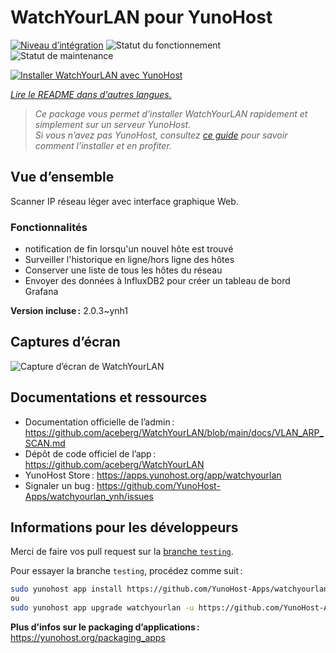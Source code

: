<!--
Nota bene : ce README est automatiquement généré par <https://github.com/YunoHost/apps/tree/master/tools/readme_generator>
Il NE doit PAS être modifié à la main.
-->

# WatchYourLAN pour YunoHost

[![Niveau d’intégration](https://apps.yunohost.org/badge/integration/watchyourlan)](https://ci-apps.yunohost.org/ci/apps/watchyourlan/)
![Statut du fonctionnement](https://apps.yunohost.org/badge/state/watchyourlan)
![Statut de maintenance](https://apps.yunohost.org/badge/maintained/watchyourlan)

[![Installer WatchYourLAN avec YunoHost](https://install-app.yunohost.org/install-with-yunohost.svg)](https://install-app.yunohost.org/?app=watchyourlan)

*[Lire le README dans d'autres langues.](./ALL_README.md)*

> *Ce package vous permet d’installer WatchYourLAN rapidement et simplement sur un serveur YunoHost.*  
> *Si vous n’avez pas YunoHost, consultez [ce guide](https://yunohost.org/install) pour savoir comment l’installer et en profiter.*

## Vue d’ensemble

Scanner IP réseau léger avec interface graphique Web.

### Fonctionnalités

- notification de fin lorsqu'un nouvel hôte est trouvé
- Surveiller l'historique en ligne/hors ligne des hôtes
- Conserver une liste de tous les hôtes du réseau
- Envoyer des données à InfluxDB2 pour créer un tableau de bord Grafana


**Version incluse :** 2.0.3~ynh1

## Captures d’écran

![Capture d’écran de WatchYourLAN](./doc/screenshots/Screenshot.png)

## Documentations et ressources

- Documentation officielle de l’admin : <https://github.com/aceberg/WatchYourLAN/blob/main/docs/VLAN_ARP_SCAN.md>
- Dépôt de code officiel de l’app : <https://github.com/aceberg/WatchYourLAN>
- YunoHost Store : <https://apps.yunohost.org/app/watchyourlan>
- Signaler un bug : <https://github.com/YunoHost-Apps/watchyourlan_ynh/issues>

## Informations pour les développeurs

Merci de faire vos pull request sur la [branche `testing`](https://github.com/YunoHost-Apps/watchyourlan_ynh/tree/testing).

Pour essayer la branche `testing`, procédez comme suit :

```bash
sudo yunohost app install https://github.com/YunoHost-Apps/watchyourlan_ynh/tree/testing --debug
ou
sudo yunohost app upgrade watchyourlan -u https://github.com/YunoHost-Apps/watchyourlan_ynh/tree/testing --debug
```

**Plus d’infos sur le packaging d’applications :** <https://yunohost.org/packaging_apps>
